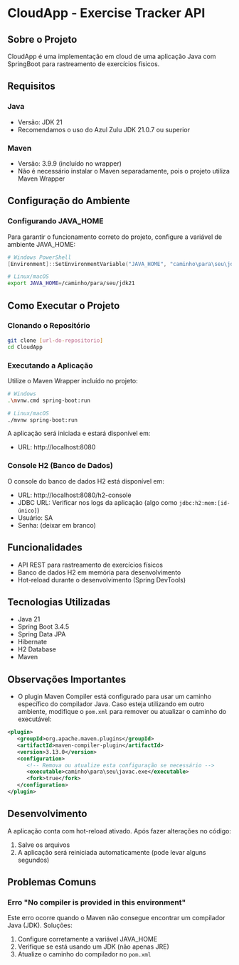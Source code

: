 # CloudApp - Exercise Tracker API

## Sobre o Projeto
CloudApp é uma implementação em cloud de uma aplicação Java com SpringBoot para rastreamento de exercícios físicos.

## Requisitos

### Java
- Versão: JDK 21
- Recomendamos o uso do Azul Zulu JDK 21.0.7 ou superior

### Maven
- Versão: 3.9.9 (incluído no wrapper)
- Não é necessário instalar o Maven separadamente, pois o projeto utiliza Maven Wrapper

## Configuração do Ambiente

### Configurando JAVA_HOME
Para garantir o funcionamento correto do projeto, configure a variável de ambiente JAVA_HOME:

```powershell
# Windows PowerShell
[Environment]::SetEnvironmentVariable("JAVA_HOME", "caminho\para\seu\jdk21", "User")
```

```bash
# Linux/macOS
export JAVA_HOME=/caminho/para/seu/jdk21
```

## Como Executar o Projeto

### Clonando o Repositório
```bash
git clone [url-do-repositorio]
cd CloudApp
```

### Executando a Aplicação
Utilize o Maven Wrapper incluído no projeto:

```bash
# Windows
.\mvnw.cmd spring-boot:run

# Linux/macOS
./mvnw spring-boot:run
```

A aplicação será iniciada e estará disponível em:
- URL: http://localhost:8080

### Console H2 (Banco de Dados)
O console do banco de dados H2 está disponível em:
- URL: http://localhost:8080/h2-console
- JDBC URL: Verificar nos logs da aplicação (algo como `jdbc:h2:mem:[id-único]`)
- Usuário: SA
- Senha: (deixar em branco)

## Funcionalidades
- API REST para rastreamento de exercícios físicos
- Banco de dados H2 em memória para desenvolvimento
- Hot-reload durante o desenvolvimento (Spring DevTools)

## Tecnologias Utilizadas
- Java 21
- Spring Boot 3.4.5
- Spring Data JPA
- Hibernate
- H2 Database
- Maven

## Observações Importantes
- O plugin Maven Compiler está configurado para usar um caminho específico do compilador Java. Caso esteja utilizando em outro ambiente, modifique o `pom.xml` para remover ou atualizar o caminho do executável:

```xml
<plugin>
   <groupId>org.apache.maven.plugins</groupId>
   <artifactId>maven-compiler-plugin</artifactId>
   <version>3.13.0</version>
   <configuration>
      <!-- Remova ou atualize esta configuração se necessário -->
      <executable>caminho\para\seu\javac.exe</executable>
      <fork>true</fork>
   </configuration>
</plugin>
```

## Desenvolvimento
A aplicação conta com hot-reload ativado. Após fazer alterações no código:
1. Salve os arquivos
2. A aplicação será reiniciada automaticamente (pode levar alguns segundos)

## Problemas Comuns

### Erro "No compiler is provided in this environment"
Este erro ocorre quando o Maven não consegue encontrar um compilador Java (JDK). Soluções:
1. Configure corretamente a variável JAVA_HOME
2. Verifique se está usando um JDK (não apenas JRE)
3. Atualize o caminho do compilador no `pom.xml`